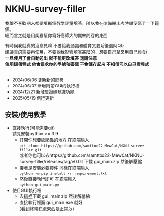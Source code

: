 # NKNU-survey-filler
我很不喜歡期末都要填那個教學評量填答，所以我在準備期末考時順便寫了一下這個。</br>
總而言之就是用爬蟲幫你寫好高師大的期末問卷的東西</br>

有時候我就真的沒意見嘛 不要給我通識和體育又要延後選阿QQ</br>
建議真的需要再使用，不要說我影響填答甚麼的，想要自己拿來用自己負責(</br>
**一旦使用了會自動送出 就不能更改填答 還請注意**</br>
**使用這個程式 他會要求你的學號和密碼 不會儲存起來 不相信可以自己看程式**</br></br>
* 2024/06/06 更新新的問卷</br>
* 2024/06/07 新增附帶GUI的執行檔</br>
* 2024/12/21 新增驗證碼辨識功能
* 2025/05/19 例行更新

## 安裝/使用教學

* 直接執行(可能需要git)</br>
  請先安裝python >= 3.9</br>
  * 打開你想要放爬蟲的地方 在終端輸入</br>
  `git clone https://github.com/samttoo22-MewCat/NKNU-survey-filler.git`</br>
  或者你也可以去https://github.com/samttoo22-MewCat/NKNU-survey-filler/releases/tag/v0.0.1 下載 gui_main.zip 然後解壓縮</br>
  * 接著是安裝必要套件 同樣在終端輸入</br>
  `python -m pip install -r requirement.txt`</br>
  * 然後直接執行即可 在終端輸入</br>`python gui_main.py`</br>
* 使用GUI執行檔
  * 去[這裡](https://github.com/samttoo22-MewCat/NKNU-survey-filler/releases/tag/v0.0.2)下載 gui_main.zip 然後解壓縮</br>
  * 直接執行裡面 gui_main.exe 就好</br>
    (看到終端在跑東西是正常ㄉ)

